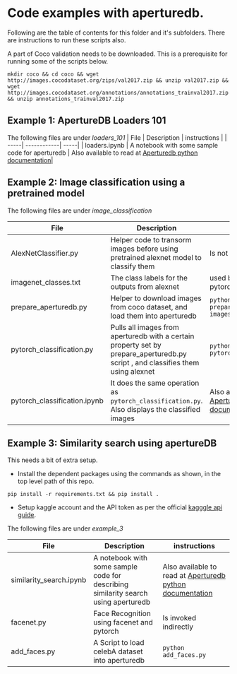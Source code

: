 # Code examples with aperturedb.

Following are the table of contents for this folder and it's subfolders.
There are instructions to run these scripts also.

A part of Coco validation needs to be downloaded.
This is a prerequisite for running some of the scripts below.

```
mkdir coco && cd coco && wget http://images.cocodataset.org/zips/val2017.zip && unzip val2017.zip && wget http://images.cocodataset.org/annotations/annotations_trainval2017.zip && unzip annotations_trainval2017.zip
```

## Example 1: ApertureDB Loaders 101

The following files are under *loaders_101*
| File | Description | instructions |
| -----| ------------| -----|
| loaders.ipynb | A notebook with some sample code for aperturedb | Also available to read at [Aperturedb python documentation](https://python.docs.aperturedata.io/examples/loaders.html)|

## Example 2: Image classification using a pretrained model
The following files are under *image_classification*

| File | Description | instructions |
| -----| ------------| -----|
| AlexNetClassifier.py | Helper code to transorm images before using pretrained alexnet model to classify them | Is not invoked directly |
| imagenet_classes.txt | The class labels for the outputs from alexnet | used by pytorch_classification.py |
| prepare_aperturedb.py | Helper to download images from coco dataset, and load them into aperturedb | ``python prepare_aperturedb.py -images_count 100`` |
| pytorch_classification.py | Pulls all images from aperturedb with a certain property set by prepare_aperturedb.py script , and classifies them using alexnet | ``python pytorch_classification.py`` |
| pytorch_classification.ipynb | It does the same operation as ``pytorch_classification.py``. Also displays the classified images | Also available to read at [Aperturedb python documentation](https://python.docs.aperturedata.io/examples/pytorch_classification.html) |

## Example 3: Similarity search using apertureDB

This needs a bit of extra setup.
- Install the dependent packages using the commands as shown, in the top level path of this repo.
```
pip install -r requirements.txt && pip install .

```
- Setup kaggle account and the API token as per the official [kagggle api guide](https://github.com/Kaggle/kaggle-api).

The following files are under *example_3*

| File | Description | instructions |
| -----| ------------| -----|
| similarity_search.ipynb | A notebook with some sample code for describing similarity search using aperturedb | Also available to read at [Aperturedb python documentation](https://python.docs.aperturedata.io/examples/loaders.html)|
| facenet.py | Face Recognition using facenet and pytorch | Is invoked indirectly |
| add_faces.py | A Script to load celebA dataset into aperturedb | ``python add_faces.py``|
